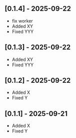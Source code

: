 ## [0.1.4] - 2025-09-22

- fix worker
- Added XY
- Fixed YYY

## [0.1.3] - 2025-09-22

- Added XY
- Fixed YYY

## [0.1.2] - 2025-09-22

- Added X
- Fixed Y

## [0.1.1] - 2025-09-21

- Added X
- Fixed Y
